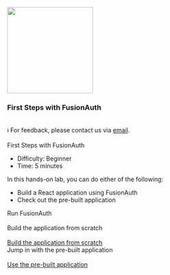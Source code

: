 <!-- TOP -->
<div class="top">
  <img src="https://cdn.prod.website-files.com/617b1b1f42c1da41aeae3413/6573599a9ea8c6ccef655afd_primary-logo.png" width=200/>
  <div class="scenario-title-section">
    <span class="scenario-title"><h3>First Steps with FusionAuth</h3></span>
    <br />
    <span class="scenario-subtitle">ℹ️ For feedback, please contact us via <a href="mailto:kirsten.hunter@fusionauth.io">email</a>.</span>
  </div>
</div>

<!-- CONTENT -->
<main>
    <br/>
    <div class="container px-4 py-2">
     <div class="row g-4 py-2 row-cols-1 row-cols-lg-1">
      <div class="feature col div-choice">
            <div class="scenario-description">First Steps with FusionAuth</div>
            <ul>
              <li><span class="scenario-description-attribute">Difficulty</span>: Beginner</li>
              <li><span class="scenario-description-attribute">Time</span>: 5 minutes</li>
            </ul>
            <div class="scenario-objectives">In this hands-on lab, you can do either of the following:</div>
            <ul>
              <li>Build a React application using FusionAuth</li>
                <li>Check out the pre-built application</li>
            </ul>
      </div>
     </div>
    </div>
    <div class="container px-4 py-2">
        <div class="scenario-choices">Run FusionAuth</div><br/>
        <div class="row g-4 py-2 row-cols-1 row-cols-lg-1">
          <div class="feature col div-choice">
            <div class="astradb-line1">Build the application from scratch</div>
            <br />
            <a href='command:katapod.loadPage?[{"step":"step1"}]' class="btn btn-primary">
              Build the application from scratch
            </a>
          </div>
          <div class="feature col div-choice">
            <div class="cassandra-line1">Jump in with the pre-built application</div>
            <br/>
            <a href='command:katapod.loadPage?[{"step":"step1"}]' class="btn btn-primary">
              Use the pre-built application
            </a>   
          </div>
        </div>
    </div>
</main>




